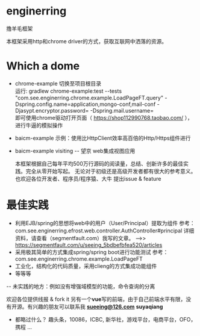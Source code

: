 # enginerring
撸羊毛框架

本框架采用http和chrome driver的方式，获取互联网中洒落的资源。

# Which a dome
- chrome-example
  切换至项目根目录  
  运行: gradlew chrome-example:test --tests "com.see.enginerring.chrome.example.LoadPageFT.query" -Dspring.config.name=application,mongo-conf,mail-conf -Djasypt.encryptor.password= -Dspring.mail.username=  
  即可使用chrome驱动打开页面（ https://shop112990768.taobao.com/ ），进行牛逼的模拟操作

- baicm-example
  示例：使用比HttpClient效率高百倍的Http/Https组件进行
  
- baicm-example
  visiting -- 望京
  web集成视图应用
  
  
  本框架根据自己每年平均500万行源码的阅读量，总结、创新许多的最佳实践。完全从零开始写起。
  无论对于初级还是高级开发者都有很大的参考意义。也欢迎各位开发者、程序员/程序猿、大牛 提出issue & feature
  
# 最佳实践
  - 利用EJB/spring的思想将web中的用户（User/Principal）提取为组件
      参考：com.see.enginerring.efrost.web.controller.AuthController#principal
      详细资料，请查看（segmentfault.com）我写的文章。  -->>  https://segmentfault.com/u/seeing_5bdbefbfea520/articles
  - 采用极其简单的方式集成spring/spring boot进行功能测试
      参考：com.see.enginerring.chrome.example.LoadPageFT
  - 工业化，结构化的代码质量，采用clieng的方式集成功能组件
  - 等等等
  
  -- 未实践的地方：例如没有增强域模型的功能，命令查询的分离
  
  
  欢迎各位提供线报 & fork it
  另有一个**vue**写的前端，由于自己前端水平有限，没有开源。有兴趣的朋友可以联系我
  **sueeing@126.com**
  **suyaqiang**
  
  
  - 都略过什么？
  趣头条，10086，ICBC, 新华社，游戏平台，电商平台，OFO，携程 ... 
  
  
